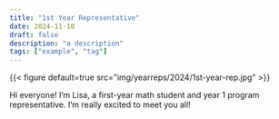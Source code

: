 ```yaml
---
title: "1st Year Representative"
date: 2024-11-10
draft: false
description: "a description"
tags: ["example", "tag"]
---
```

{{< figure default=true src="img/yearreps/2024/1st-year-rep.jpg" >}}

Hi everyone! I’m Lisa, a first-year math student and year 1 program representative. I’m really excited to meet you all!
